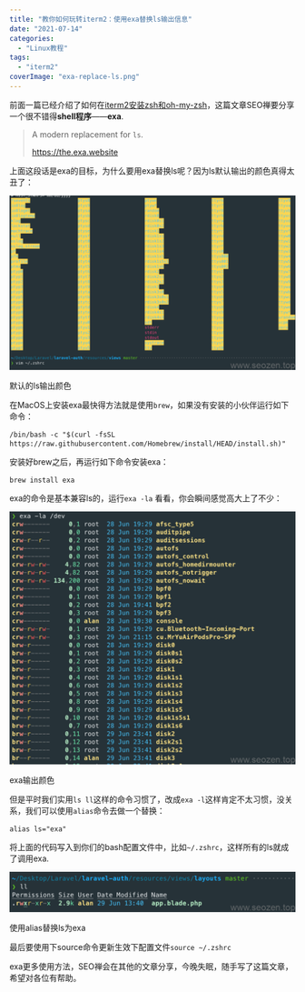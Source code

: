 ```yaml
---
title: "教你如何玩转iterm2：使用exa替换ls输出信息"
date: "2021-07-14"
categories: 
  - "Linux教程"
tags: 
  - "iterm2"
coverImage: "exa-replace-ls.png"
---
```


前面一篇已经介绍了如何在[iterm2安装zsh和oh-my-zsh](https://www.seozen.top/wp-admin/post.php?post=769&action=edit)，这篇文章SEO禅要分享一个很不错得**shell程序**——**exa**.

> A modern replacement for `ls`.
> 
> https://the.exa.website

上面这段话是exa的目标，为什么要用exa替换ls呢？因为ls默认输出的颜色真得太丑了：

![zsh-default-ls-output-color](images/zsh-default-ls-output-color-1024x624.png)

默认的ls输出颜色

在MacOS上安装exa最快得方法就是使用`brew`，如果没有安装的小伙伴运行如下命令：

```
/bin/bash -c "$(curl -fsSL https://raw.githubusercontent.com/Homebrew/install/HEAD/install.sh)"
```

安装好brew之后，再运行如下命令安装exa：

```
brew install exa
```

exa的命令是基本兼容ls的，运行`exa -la` 看看，你会瞬间感觉高大上了不少：

![exa-ls-dev](images/exa-ls-dev-1024x905.png)

exa输出颜色

但是平时我们实用`ls ll`这样的命令习惯了，改成`exa -l`这样肯定不太习惯，没关系，我们可以使用`alias`命令去做一个替换：

```
alias ls="exa"
```

将上面的代码写入到你们的bash配置文件中，比如`~/.zshrc`，这样所有的ls就成了调用exa.

![alias-replace-ls-exa](images/alias-replace-ls-exa-1024x144.png)

使用alias替换ls为exa

最后要使用下source命令更新生效下配置文件`source ~/.zshrc`

exa更多使用方法，SEO禅会在其他的文章分享，今晚失眠，随手写了这篇文章，希望对各位有帮助。
